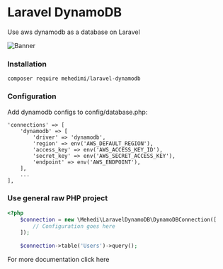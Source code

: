# Laravel DynamoDB
Use aws dynamodb as a database on Laravel

![Banner](https://banners.beyondco.de/Laravel%20DynamoDB.png?theme=light&packageManager=composer+require&packageName=mehedimi%2Flaravel-dynamodb&pattern=architect&style=style_1&description=Use+aws+dynamodb+on+Laravel&md=1&showWatermark=0&fontSize=100px&images=document-search)

### Installation
```shell
composer require mehedimi/laravel-dynamodb
```
### Configuration
Add dynamodb configs to config/database.php:
```
'connections' => [
    'dynamodb' => [
        'driver' => 'dynamodb',
        'region' => env('AWS_DEFAULT_REGION'),
        'access_key' => env('AWS_ACCESS_KEY_ID'),
        'secret_key' => env('AWS_SECRET_ACCESS_KEY'),
        'endpoint' => env('AWS_ENDPOINT'),
    ],
    ...
],
```

### Use general raw PHP project
```php
<?php
    $connection = new \Mehedi\LaravelDynamoDB\DynamoDBConnection([
        // Configuration goes here
    ]);
    
    $connection->table('Users')->query();
```

For more documentation click here